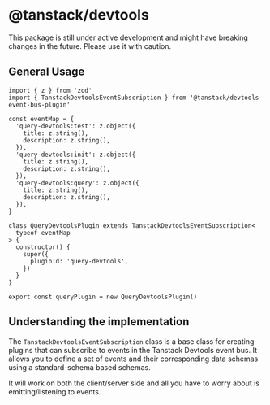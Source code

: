 # @tanstack/devtools

This package is still under active development and might have breaking changes in the future. Please use it with caution.

## General Usage

```tsx
import { z } from 'zod'
import { TanstackDevtoolsEventSubscription } from '@tanstack/devtools-event-bus-plugin'

const eventMap = {
  'query-devtools:test': z.object({
    title: z.string(),
    description: z.string(),
  }),
  'query-devtools:init': z.object({
    title: z.string(),
    description: z.string(),
  }),
  'query-devtools:query': z.object({
    title: z.string(),
    description: z.string(),
  }),
}

class QueryDevtoolsPlugin extends TanstackDevtoolsEventSubscription<
  typeof eventMap
> {
  constructor() {
    super({
      pluginId: 'query-devtools',
    })
  }
}

export const queryPlugin = new QueryDevtoolsPlugin()
```

## Understanding the implementation

The `TanstackDevtoolsEventSubscription` class is a base class for creating plugins that can subscribe to events in the Tanstack Devtools event bus. It allows you to define a set of events and their corresponding data schemas using a standard-schema based schemas.

It will work on both the client/server side and all you have to worry about is emitting/listening to events.

